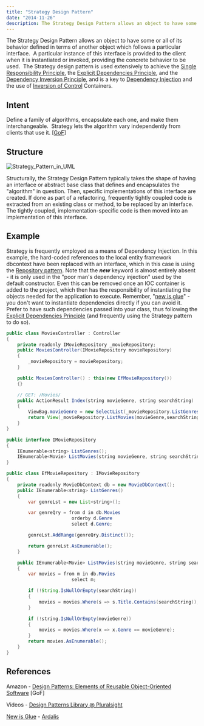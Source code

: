 ```yaml
---
title: "Strategy Design Pattern"
date: "2014-11-26"
description: The Strategy Design Pattern allows an object to have some or all of its behavior defined in terms of another object which follows a particular interface.
---
```


The Strategy Design Pattern allows an object to have some or all of its behavior defined in terms of another object which follows a particular interface.  A particular instance of this interface is provided to the client when it is instantiated or invoked, providing the concrete behavior to be used.  The Strategy design pattern is used extensively to achieve the [Single Responsibility Principle](/principles/single-responsibility-principle), the [Explicit Dependencies Principle](/principles/explicit-dependencies-principle), and the [Dependency Inversion Principle](/principles/dependency-inversion-principle), and is a key to [Dependency Injection](/practices/dependency-injection) and the use of [Inversion of Control](/principles/inversion-of-control) Containers.

## Intent

Define a family of algorithms, encapsulate each one, and make them interchangeable.  Strategy lets the algorithm vary independently from clients that use it. \[[GoF](http://amzn.to/vep3BT)\]

## Structure

![Strategy_Pattern_in_UML](images/Strategy_Pattern_in_UML.png)

Structurally, the Strategy Design Pattern typically takes the shape of having an interface or abstract base class that defines and encapsulates the "algorithm" in question. Then, specific implementations of this interface are created. If done as part of a refactoring, frequently tightly coupled code is extracted from an existing class or method, to be replaced by an interface. The tightly coupled, implementation-specific code is then moved into an implementation of this interface.

## Example

Strategy is frequently employed as a means of Dependency Injection. In this example, the hard-coded references to the local entity framework dbcontext have been replaced with an interface, which in this case is using the [Repository pattern](/design-patterns/repository-pattern). Note that the _**new**_ keyword is almost entirely absent - it is only used in the "poor man's dependency injection" used by the default constructor. Even this can be removed once an IOC container is added to the project, which then has the responsibility of instantiating the objects needed for the application to execute. Remember, "[new is glue](http://ardalis.com/new-is-glue)" - you don't want to instantiate dependencies directly if you can avoid it. Prefer to have such dependencies passed into your class, thus following the [Explicit Dependencies Principle](/principles/explicit-dependencies-principle) (and frequently using the Strategy pattern to do so).

```java
public class MoviesController : Controller
{
    private readonly IMovieRepository _movieRepository;
    public MoviesController(IMovieRepository movieRepository)
    {
        _movieRepository = movieRepository;
    }

    public MoviesController() : this(new EfMovieRepository())
    {}

    // GET: /Movies/
    public ActionResult Index(string movieGenre, string searchString)
    {
        ViewBag.movieGenre = new SelectList(_movieRepository.ListGenres());
        return View(_movieRepository.ListMovies(movieGenre,searchString));
    }
}

public interface IMovieRepository
{
    IEnumerable<string> ListGenres();
    IEnumerable<Movie> ListMovies(string movieGenre, string searchString);
}

public class EfMovieRepository : IMovieRepository
{
    private readonly MovieDbContext db = new MovieDbContext();
    public IEnumerable<string> ListGenres()
    {
        var genreLst = new List<string>();

        var genreQry = from d in db.Movies
                        orderby d.Genre
                        select d.Genre;

        genreLst.AddRange(genreQry.Distinct());

        return genreLst.AsEnumerable();
    }

    public IEnumerable<Movie> ListMovies(string movieGenre, string searchString)
    {
        var movies = from m in db.Movies
                        select m;

        if (!String.IsNullOrEmpty(searchString))
        {
            movies = movies.Where(s => s.Title.Contains(searchString));
        }

        if (!string.IsNullOrEmpty(movieGenre))
        {
            movies = movies.Where(x => x.Genre == movieGenre);
        }
        return movies.AsEnumerable();
    }
}
```

## References

Amazon - [Design Patterns: Elements of Reusable Object-Oriented Software](http://amzn.to/vep3BT) \[GoF\]

Videos - [Design Patterns Library @ Pluralsight](http://bit.ly/DesignPatternsLibrary)

[New is Glue](http://ardalis.com/new-is-glue) - [Ardalis](http://ardalis.com/)
